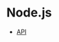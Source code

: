 # Node.js

- [API](https://github.com/dsperax/Node.js/tree/main/REST%20com%20Node.js%20-%20API%20com%20express%20e%20MySQL)

